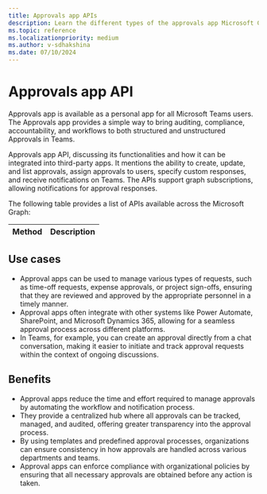 ```yaml
---
title: Approvals app APIs
description: Learn the different types of the approvals app Microsoft Graph APIs for personal and third-party apps, its use cases and benefits.
ms.topic: reference
ms.localizationpriority: medium
ms.author: v-sdhakshina
ms.date: 07/10/2024
---
```


# Approvals app API

Approvals app is available as a personal app for all Microsoft Teams users. The Approvals app provides a simple way to bring auditing, compliance, accountability, and workflows to both structured and unstructured Approvals in Teams.

Approvals app API, discussing its functionalities and how it can be integrated into third-party apps. It mentions the ability to create, update, and list approvals, assign approvals to users, specify custom responses, and receive notifications on Teams. The APIs support graph subscriptions, allowing notifications for approval responses.

The following table provides a list of APIs available across the Microsoft Graph:

| Method | Description |
| ---- | ---- |

## Use cases

* Approval apps can be used to manage various types of requests, such as time-off requests, expense approvals, or project sign-offs, ensuring that they are reviewed and approved by the appropriate personnel in a timely manner.
* Approval apps often integrate with other systems like Power Automate, SharePoint, and Microsoft Dynamics 365, allowing for a seamless approval process across different platforms.
* In Teams, for example, you can create an approval directly from a chat conversation, making it easier to initiate and track approval requests within the context of ongoing discussions.

## Benefits

* Approval apps reduce the time and effort required to manage approvals by automating the workflow and notification process.
* They provide a centralized hub where all approvals can be tracked, managed, and audited, offering greater transparency into the approval process.
* By using templates and predefined approval processes, organizations can ensure consistency in how approvals are handled across various departments and teams.
* Approval apps can enforce compliance with organizational policies by ensuring that all necessary approvals are obtained before any action is taken.
